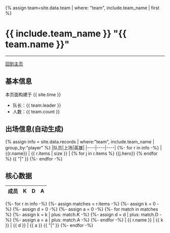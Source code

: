 {% assign team=site.data.team | where: "team", include.team_name | first %}

# {{ include.team_name }} "{{ team.name }}"
---
[回到主页](index.html)

## 基本信息
本页面构建于 {{ site.time }}

- 队长：{{ team.leader }}
- 人数：{{ team.count }}

## 出场信息(自动生成)

{% assign info = site.data.records | where:"team", include.team_name | group_by:"player" %}
|队员|上场|英雄|
|----|----|----|
{%- for r in info -%}
| {{r.name}}  |  {{ r.items | size }} |  {% for j in r.items %}  {{j.hero}}  {% endfor %}  {{ "|" }}
{%- endfor -%}

## 核心数据

|成员|K|D|A|
|----|----|----|----|
{%- for r in info -%}
  {%- assign matches = r.items -%}
  {%- assign k = 0 -%}
  {%- assign d = 0 -%}
  {%- assign a = 0 -%}
  {%- for match in matches %}
      {%- assign k = k | plus: match.K -%}
      {%- assign d = d | plus: match.D -%}
      {%- assign a = a | plus: match.A -%}
  {%- endfor -%}
| {{ r.name }} | {{ k }} | {{ d }} | {{ a }}  {{ "|" }} 
{%- endfor -%}
